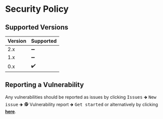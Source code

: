 # Security Policy

## Supported Versions

| Version | Supported |
|---------|-----------|
| 2.x     | ➖       |
| 1.x     | ➖       |󠁾󠁾󠁾
| 0.x     | ✔️󠁾       |

## Reporting a Vulnerability

Any vulnerabilities should be reported as issues by clicking <kbd>Issues</kbd> 🡺 <kbd>New issue</kbd> 🡺 🕵️ Vulnerability report 🡺 <kbd>Get started</kbd> or alternatively by clicking [**here**](https://github.com/Zera-ora/Cluster/issues/new?labels=Vulnerability&template=----vulnerability-report.md).